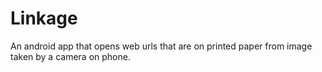 # Linkage
An android app that opens web urls that are on printed paper from image taken by a camera on phone.
